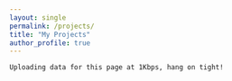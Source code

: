 ```yaml
---
layout: single
permalink: /projects/
title: "My Projects"
author_profile: true
---
```


`Uploading data for this page at 1Kbps, hang on tight!`